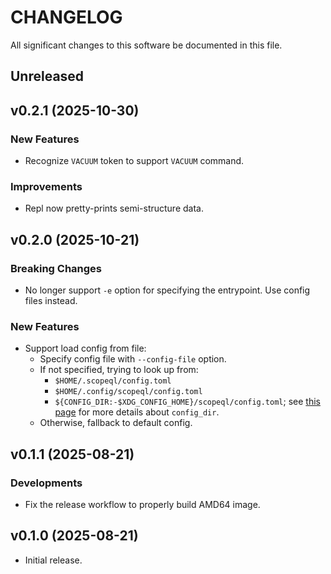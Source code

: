 # CHANGELOG

All significant changes to this software be documented in this file.

## Unreleased

## v0.2.1 (2025-10-30)

### New Features

* Recognize `VACUUM` token to support `VACUUM` command.

### Improvements

* Repl now pretty-prints semi-structure data.

## v0.2.0 (2025-10-21)

### Breaking Changes

* No longer support `-e` option for specifying the entrypoint. Use config files instead.

### New Features

* Support load config from file:
  * Specify config file with `--config-file` option.
  * If not specified, trying to look up from:
    * `$HOME/.scopeql/config.toml`
    * `$HOME/.config/scopeql/config.toml`
    * `${CONFIG_DIR:-$XDG_CONFIG_HOME}/scopeql/config.toml`; see [this page](https://docs.rs/dirs/6.0.0/dirs/fn.config_dir.html) for more details about `config_dir`.
  * Otherwise, fallback to default config.

## v0.1.1 (2025-08-21)

### Developments

* Fix the release workflow to properly build AMD64 image.

## v0.1.0 (2025-08-21)

* Initial release.
